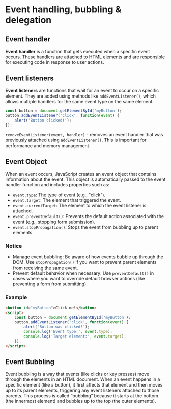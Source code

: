 # Event handling, bubbling & delegation

## Event handler
**Event handler** is a function that gets executed when a specific event occurs. These handlers are attached to HTML elements and are responsible for executing code in response to user actions.

## Event listeners
**Event listeners** are functions that wait for an event to occur on a specific element. They are added using methods like `addEventListener()`, which allows multiple handlers for the same event type on the same element.

```js
const button = document.getElementById('myButton');
button.addEventListener('click', function(event) {
    alert('Button clicked!');
});
```

`removeEventListener(event, handler)` - removes an event handler that was previously attached using `addEventListener()`. This is important for performance and memory management.

## Event Object

When an event occurs, JavaScript creates an event object that contains information about the event. This object is automatically passed to the event handler function and includes properties such as:
- `event.type`: The type of event (e.g., "click").
- `event.target`: The element that triggered the event.
- `event.currentTarget`: The element to which the event listener is attached.
- `event.preventDefault()`: Prevents the default action associated with the event (e.g., stopping form submission).
- `event.stopPropagation()`: Stops the event from bubbling up to parent elements.

### Notice

- Manage event bubbling: Be aware of how events bubble up through the DOM. Use `stopPropagation()` if you want to prevent parent elements from receiving the same event.
- Prevent default behavior when necessary: Use `preventDefault()` in cases where you want to override default browser actions (like preventing a form from submitting).

### Example

```html
<button id="myButton">Click me!</button>
<script>
    const button = document.getElementById('myButton');
    button.addEventListener('click', function(event) {
        alert('Button was clicked!');
        console.log('Event type:', event.type);
        console.log('Target element:', event.target);
    });
</script>
```

## Event Bubbling

Event bubbling is a way that events (like clicks or key presses) move through the elements in an HTML document. When an event happens in a specific element (like a button), it first affects that element and then moves up to its parent elements, triggering any event listeners attached to those parents. This process is called “bubbling” because it starts at the bottom (the innermost element) and bubbles up to the top (the outer elements).
